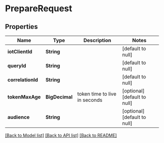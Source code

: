 # PrepareRequest

## Properties

| Name              | Type           | Description                   | Notes                        |
| ----------------- | -------------- | ----------------------------- | ---------------------------- |
| **iotClientId**   | **String**     |                               | [default to null]            |
| **queryId**       | **String**     |                               | [default to null]            |
| **correlationId** | **String**     |                               | [default to null]            |
| **tokenMaxAge**   | **BigDecimal** | token time to live in seconds | [optional] [default to null] |
| **audience**      | **String**     |                               | [optional] [default to null] |

[[Back to Model list]](../README.md#documentation-for-models) [[Back to API list]](../README.md#documentation-for-api-endpoints) [[Back to README]](../README.md)
